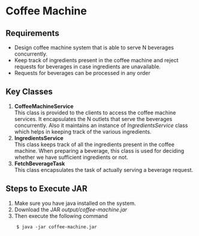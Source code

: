 # Coffee Machine

##  Requirements
* Design coffee machine system that is able to serve N beverages concurrently.
* Keep track of ingredients present in the coffee machine and reject requests for beverages in case ingredients 
are unavailable.
* Requests for beverages can be processed in any order

## Key Classes
1. **CoffeeMachineService** <br/>
This class is provided to the clients to access the coffee machine services. It encapsulates
the N outlets that serve the beverages concurrently. Also it maintains an instance of _IngredientsService_ class which
helps in keeping track of the various ingredients.
2. **IngredientsService** <br />
This class keeps track of all the ingredients present in the coffee machine. When preparing a beverage, this class is used
for deciding whether we have sufficient ingredients or not.
3. **FetchBeverageTask** <br />
This class encapsulates the task of actually serving a beverage request. 

## Steps to Execute JAR
1. Make sure you have java installed on the system.
2. Download the JAR _output/coffee-machine.jar_
3. Then execute the following command <br />
```
    $ java -jar coffee-machine.jar
```
